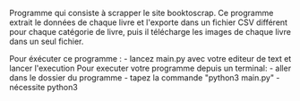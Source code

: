 Programme qui consiste à scrapper le site booktoscrap. Ce programme extrait le données de chaque livre
et l'exporte dans un fichier CSV différent pour chaque catégorie de livre, puis il télécharge les images de chaque livre
dans un seul fichier.

Pour éxécuter ce programme :
	- lancez main.py avec votre editeur de text et lancer l'execution
Pour executer votre programme depuis un terminal:
	- aller dans le dossier du programme
	- tapez la commande "python3 main.py"
	- nécessite python3